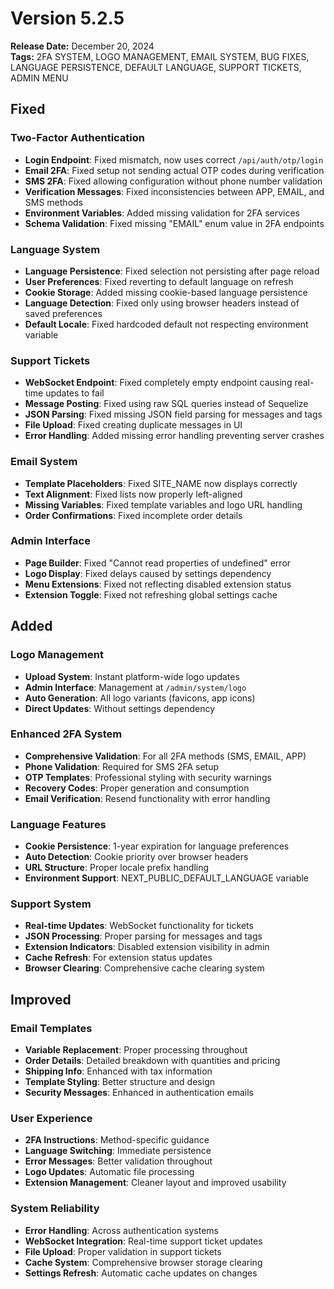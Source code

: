 # Version 5.2.5

**Release Date:** December 20, 2024  
**Tags:** 2FA SYSTEM, LOGO MANAGEMENT, EMAIL SYSTEM, BUG FIXES, LANGUAGE PERSISTENCE, DEFAULT LANGUAGE, SUPPORT TICKETS, ADMIN MENU

## Fixed

### Two-Factor Authentication
- **Login Endpoint**: Fixed mismatch, now uses correct `/api/auth/otp/login`
- **Email 2FA**: Fixed setup not sending actual OTP codes during verification
- **SMS 2FA**: Fixed allowing configuration without phone number validation
- **Verification Messages**: Fixed inconsistencies between APP, EMAIL, and SMS methods
- **Environment Variables**: Added missing validation for 2FA services
- **Schema Validation**: Fixed missing "EMAIL" enum value in 2FA endpoints

### Language System
- **Language Persistence**: Fixed selection not persisting after page reload
- **User Preferences**: Fixed reverting to default language on refresh
- **Cookie Storage**: Added missing cookie-based language persistence
- **Language Detection**: Fixed only using browser headers instead of saved preferences
- **Default Locale**: Fixed hardcoded default not respecting environment variable

### Support Tickets
- **WebSocket Endpoint**: Fixed completely empty endpoint causing real-time updates to fail
- **Message Posting**: Fixed using raw SQL queries instead of Sequelize
- **JSON Parsing**: Fixed missing JSON field parsing for messages and tags
- **File Upload**: Fixed creating duplicate messages in UI
- **Error Handling**: Added missing error handling preventing server crashes

### Email System
- **Template Placeholders**: Fixed SITE_NAME now displays correctly
- **Text Alignment**: Fixed lists now properly left-aligned
- **Missing Variables**: Fixed template variables and logo URL handling
- **Order Confirmations**: Fixed incomplete order details

### Admin Interface
- **Page Builder**: Fixed "Cannot read properties of undefined" error
- **Logo Display**: Fixed delays caused by settings dependency
- **Menu Extensions**: Fixed not reflecting disabled extension status
- **Extension Toggle**: Fixed not refreshing global settings cache

## Added

### Logo Management
- **Upload System**: Instant platform-wide logo updates
- **Admin Interface**: Management at `/admin/system/logo`
- **Auto Generation**: All logo variants (favicons, app icons)
- **Direct Updates**: Without settings dependency

### Enhanced 2FA System
- **Comprehensive Validation**: For all 2FA methods (SMS, EMAIL, APP)
- **Phone Validation**: Required for SMS 2FA setup
- **OTP Templates**: Professional styling with security warnings
- **Recovery Codes**: Proper generation and consumption
- **Email Verification**: Resend functionality with error handling

### Language Features
- **Cookie Persistence**: 1-year expiration for language preferences
- **Auto Detection**: Cookie priority over browser headers
- **URL Structure**: Proper locale prefix handling
- **Environment Support**: NEXT_PUBLIC_DEFAULT_LANGUAGE variable

### Support System
- **Real-time Updates**: WebSocket functionality for tickets
- **JSON Processing**: Proper parsing for messages and tags
- **Extension Indicators**: Disabled extension visibility in admin
- **Cache Refresh**: For extension status updates
- **Browser Clearing**: Comprehensive cache clearing system

## Improved

### Email Templates
- **Variable Replacement**: Proper processing throughout
- **Order Details**: Detailed breakdown with quantities and pricing
- **Shipping Info**: Enhanced with tax information
- **Template Styling**: Better structure and design
- **Security Messages**: Enhanced in authentication emails

### User Experience
- **2FA Instructions**: Method-specific guidance
- **Language Switching**: Immediate persistence
- **Error Messages**: Better validation throughout
- **Logo Updates**: Automatic file processing
- **Extension Management**: Cleaner layout and improved usability

### System Reliability
- **Error Handling**: Across authentication systems
- **WebSocket Integration**: Real-time support ticket updates
- **File Upload**: Proper validation in support tickets
- **Cache System**: Comprehensive browser storage clearing
- **Settings Refresh**: Automatic cache updates on changes